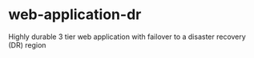 # web-application-dr
Highly durable 3 tier web application with failover to a disaster recovery (DR) region

